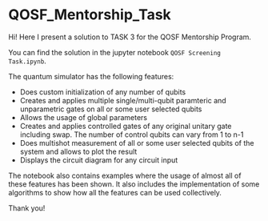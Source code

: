 # QOSF_Mentorship_Task
Hi! Here I present a solution to TASK 3 for the QOSF Mentorship Program.

You can find the solution in the jupyter notebook `QOSF Screening Task.ipynb`.

The quantum simulator has the following features:
- Does custom initialization of any number of qubits
- Creates and applies multiple single/multi-qubit paramteric and unparametric gates on all or some user selected qubits
- Allows the usage of global parameters
- Creates and applies controlled gates of any original unitary gate including swap. The number of control qubits can vary from 1 to n-1
- Does multishot measurement of all or some user selected qubits of the system and allows to plot the result
- Displays the circuit diagram for any circuit input

The notebook also contains examples where the usage of almost all of these features has been shown. 
It also includes the implementation of some algorithms to show how all the features can be used collectively.

Thank you!

